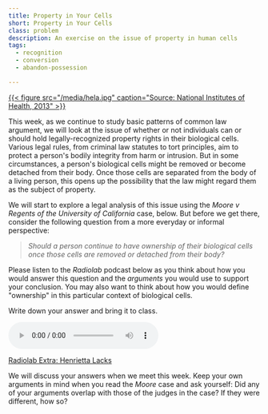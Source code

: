 ```yaml
---
title: Property in Your Cells
short: Property in Your Cells
class: problem
description: An exercise on the issue of property in human cells
tags:
  - recognition
  - conversion
  - abandon-possession

---
```



[{{< figure src="/media/hela.jpg" caption="Source: National Institutes of Health, 2013" >}}](https://imagebank.nih.gov/details.cfm?imageid=1463) 

This week, as we continue to study basic patterns of common law argument, we will look at the issue of whether or not individuals can or should hold legally-recognized property rights in their biological cells. Various legal rules, from criminal law statutes to tort principles, aim to protect a person's bodily integrity from harm or intrusion. But in some circumstances, a person's biological cells might be removed or become detached from their body. Once those cells are separated from the body of a living person, this opens up the possibility that the law might regard them as the subject of property. 

We will start to explore a legal analysis of this issue using the *Moore v Regents of the University of California* case, below. But before we get there, consider the following question from a more everyday or informal perspective:

> *Should a person continue to have ownership of their biological cells once those cells are removed or detached from their body?*

Please listen to the *Radiolab* podcast below as you think about how you would answer this question and the *arguments* you would use to support your conclusion. You may also want to think about how you would define "ownership" in this particular context of biological cells.

Write down your answer and bring it to class. 

<audio controls><source src="https://www.dropbox.com/s/e1riae58o4h67ys/radiolab_henriettalacks.mp3?raw=1" type="audio/mpeg"></audio>

<i class="fas fa-podcast"></i> [Radiolab Extra: Henrietta Lacks](https://www.wnycstudios.org/podcasts/radiolab/articles/radiolab-extra-henrietta-lacks)

We will discuss your answers when we meet this week. Keep your own arguments in mind when you read the *Moore* case and ask yourself: Did any of your arguments overlap with those of the judges in the case? If they were different, how so?
